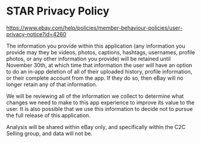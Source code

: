 # STAR Privacy Policy

https://www.ebay.com/help/policies/member-behaviour-policies/user-privacy-notice?id=4260

The information you provide within this application (any information you provide may they be videos, photos, captions, hashtags, usernames, profile photos, or any other information you provide) will be retained until November 30th, at which time that information the user will have an option to do an in-app deletion of all of their uploaded history, profile information, or their complete account from the app. If they do so, then eBay will no longer retain any of that information.
 
We will be reviewing all of the information we collect to determine what changes we need to make to this app experience to improve its value to the user. It is also possible that we use this information to decide not to pursue the full release of this application.

Analysis will be shared within eBay only, and specifically within the C2C Selling group, and data will not be.
